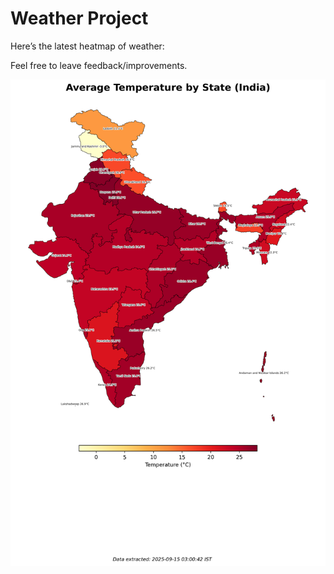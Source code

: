 # Weather Project

Here’s the latest heatmap of weather:

Feel free to leave feedback/improvements.

![India Heatmap](docs/assets/india_heatmap.png?v=C73405)
